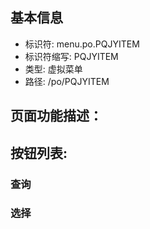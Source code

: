 
## 基本信息

- 标识符: menu.po.PQJYITEM
- 标识符缩写: PQJYITEM
- 类型: 虚拟菜单
- 路径: /po/PQJYITEM

## 页面功能描述：





## 按钮列表:


### 查询



### 选择


